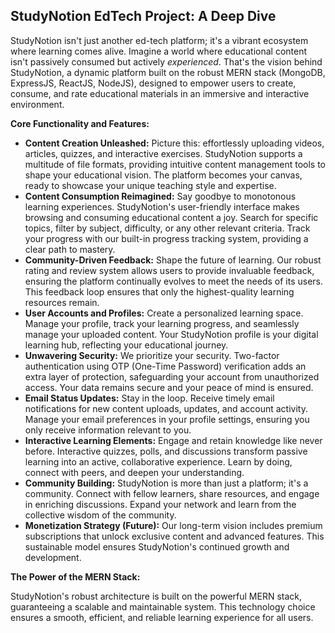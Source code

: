 ## StudyNotion EdTech Project: A Deep Dive

StudyNotion isn't just another ed-tech platform; it's a vibrant ecosystem where learning comes alive.  Imagine a world where educational content isn't passively consumed but actively *experienced*. That's the vision behind StudyNotion, a dynamic platform built on the robust MERN stack (MongoDB, ExpressJS, ReactJS, NodeJS), designed to empower users to create, consume, and rate educational materials in an immersive and interactive environment.

**Core Functionality and Features:**

*   **Content Creation Unleashed:**  Picture this: effortlessly uploading videos, articles, quizzes, and interactive exercises. StudyNotion supports a multitude of file formats, providing intuitive content management tools to shape your educational vision.  The platform becomes your canvas, ready to showcase your unique teaching style and expertise.
*   **Content Consumption Reimagined:**  Say goodbye to monotonous learning experiences. StudyNotion's user-friendly interface makes browsing and consuming educational content a joy.  Search for specific topics, filter by subject, difficulty, or any other relevant criteria. Track your progress with our built-in progress tracking system, providing a clear path to mastery.
*   **Community-Driven Feedback:**  Shape the future of learning.  Our robust rating and review system allows users to provide invaluable feedback, ensuring the platform continually evolves to meet the needs of its users.  This feedback loop ensures that only the highest-quality learning resources remain.
*   **User Accounts and Profiles:**  Create a personalized learning space.  Manage your profile, track your learning progress, and seamlessly manage your uploaded content.  Your StudyNotion profile is your digital learning hub, reflecting your educational journey.
*   **Unwavering Security:**  We prioritize your security. Two-factor authentication using OTP (One-Time Password) verification adds an extra layer of protection, safeguarding your account from unauthorized access.  Your data remains secure and your peace of mind is ensured.
*   **Email Status Updates:** Stay in the loop.  Receive timely email notifications for new content uploads, updates, and account activity.  Manage your email preferences in your profile settings, ensuring you only receive information relevant to you.
*   **Interactive Learning Elements:**  Engage and retain knowledge like never before.  Interactive quizzes, polls, and discussions transform passive learning into an active, collaborative experience.  Learn by doing, connect with peers, and deepen your understanding.
*   **Community Building:**  StudyNotion is more than just a platform; it's a community. Connect with fellow learners, share resources, and engage in enriching discussions.  Expand your network and learn from the collective wisdom of the community.
*   **Monetization Strategy (Future):**  Our long-term vision includes premium subscriptions that unlock exclusive content and advanced features. This sustainable model ensures StudyNotion's continued growth and development.

**The Power of the MERN Stack:**

StudyNotion's robust architecture is built on the powerful MERN stack, guaranteeing a scalable and maintainable system.  This technology choice ensures a smooth, efficient, and reliable learning experience for all users.